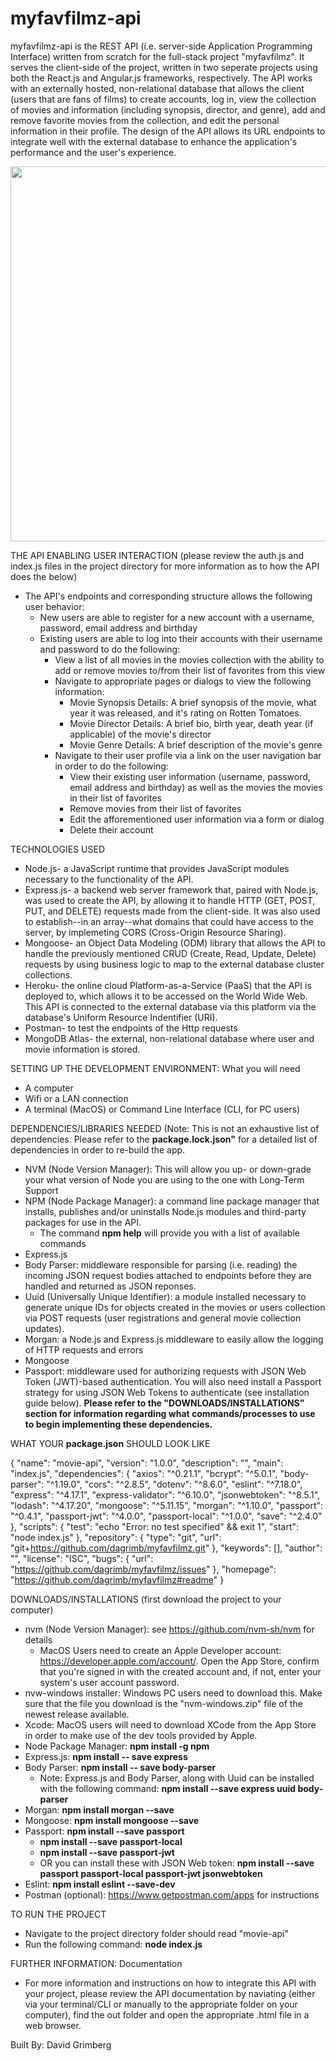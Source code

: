 # myfavfilmz-api

myfavfilmz-api is the REST API (i.e. server-side Application Programming Interface) written from scratch for the full-stack project "myfavfilmz". It serves the client-side of the project, written in two seperate projects using both the React.js and Angular.js frameworks, respectively. The API works with an externally hosted, non-relational database that allows the client (users that are fans of films) to create accounts, log in, view the collection of movies and information (including synopsis, director, and genre), add and remove favorite movies from the collection, and edit the personal information in their profile.
The design of the API allows its URL endpoints to integrate well with the external database to enhance the application's performance and the user's experience.

<img src="https://user-images.githubusercontent.com/74441727/155753026-bc660ea7-a367-439f-a711-7933da38eacd.png" width=600>

THE API ENABLING USER INTERACTION (please review the auth.js and index.js files in the project directory for more information as to how the API does the below)
* The API's endpoints and corresponding structure allows the following user behavior:
  * New users are able to register for a new account with a username, password, email address and birthday
  * Existing users are able to log into their accounts with their username and password to do the following:
    * View a list of all movies in the movies collection with the ability to add or remove movies to/from their list of favorites from this view
    * Navigate to appropriate pages or dialogs to view the following information:
      * Movie Synopsis Details: A brief synopsis of the movie, what year it was released, and it's rating on Rotten Tomatoes.
      * Movie Director Details: A brief bio, birth year, death year (if applicable) of the movie's director
      * Movie Genre Details: A brief description of the movie's genre
    * Navigate to their user profile via a link on the user navigation bar in order to do the following:
      * View their existing user information (username, password, email address and birthday) as well as the movies the movies in their list of favorites
      * Remove movies from their list of favorites
      * Edit the afforementioned user information via a form or dialog
      * Delete their account
 
TECHNOLOGIES USED
* Node.js- a JavaScript runtime that provides JavaScript modules necessary to the functionality of the API.
* Express.js- a backend web server framework that, paired with Node.js, was used to create the API, by allowing it to handle HTTP (GET, POST, PUT, and DELETE) requests made from the client-side. It was also used to establish--in an array--what domains that could have access to the server, by implemeting CORS (Cross-Origin Resource Sharing).
* Mongoose- an Object Data Modeling (ODM) library that allows the API to handle the previously mentioned CRUD (Create, Read, Update, Delete) requests by using business logic to map to the external database cluster collections.
* Heroku- the online cloud Platform-as-a-Service (PaaS) that the API is deployed to, which allows it to be accessed on the World Wide Web. This API is connected to the external database via this platform via the database's Uniform Resource Indentifier (URI).
* Postman- to test the endpoints of the Http requests
* MongoDB Atlas- the external, non-relational database where user and movie information is stored. 

SETTING UP THE DEVELOPMENT ENVIRONMENT: What you will need
* A computer
* Wifi or a LAN connection
* A terminal (MacOS) or Command Line Interface (CLI, for PC users)

DEPENDENCIES/LIBRARIES NEEDED (Note: This is not an exhaustive list of dependencies. Please refer to the **package.lock.json"** for a detailed list of dependencies in order to re-build the app.
* NVM (Node Version Manager): This will allow you up- or down-grade your what version of Node you are using to the one with Long-Term Support
* NPM (Node Package Manager): a command line package manager that installs, publishes and/or uninstalls Node.js modules and third-party packages for use in the API.
  * The command **npm help** will provide you with a list of available commands
* Express.js
* Body Parser: middleware responsible for parsing (i.e. reading) the incoming JSON request bodies attached to endpoints before they are handled and returned as JSON reponses.
* Uuid (Universally Unique Identifier): a module installed necessary to generate unique IDs for objects created in the movies or users collection via POST requests (user registrations and general movie collection updates).
* Morgan: a Node.js and Express.js middleware to easily allow the logging of HTTP requests and errors
* Mongoose 
* Passport: middleware used for authorizing requests with JSON Web Token (JWT)-based authentication. You will also need install a Passport strategy for using JSON Web Tokens to authenticate (see installation guide below).
**Please refer to the "DOWNLOADS/INSTALLATIONS" section for information regarding what commands/processes to use to begin implementing these dependencies.**

WHAT YOUR **package.json** SHOULD LOOK LIKE

{
  "name": "movie-api",
  "version": "1.0.0",
  "description": "",
  "main": "index.js",
  "dependencies": {
    "axios": "^0.21.1",
    "bcrypt": "^5.0.1",
    "body-parser": "^1.19.0",
    "cors": "^2.8.5",
    "dotenv": "^8.6.0",
    "eslint": "^7.18.0",
    "express": "^4.17.1",
    "express-validator": "^6.10.0",
    "jsonwebtoken": "^8.5.1",
    "lodash": "^4.17.20",
    "mongoose": "^5.11.15",
    "morgan": "^1.10.0",
    "passport": "^0.4.1",
    "passport-jwt": "^4.0.0",
    "passport-local": "^1.0.0",
    "save": "^2.4.0"
  },
  "scripts": {
    "test": "echo \"Error: no test specified\" && exit 1",
    "start": "node index.js"
  },
  "repository": {
    "type": "git",
    "url": "git+https://github.com/dagrimb/myfavfilmz.git"
  },
  "keywords": [],
  "author": "",
  "license": "ISC",
  "bugs": {
    "url": "https://github.com/dagrimb/myfavfilmz/issues"
  },
  "homepage": "https://github.com/dagrimb/myfavfilmz#readme"
}


DOWNLOADS/INSTALLATIONS (first download the project to your computer)
* nvm (Node Version Manager): see https://github.com/nvm-sh/nvm for details
  * MacOS Users need to create an Apple Developer account: https://developer.apple.com/account/. Open the App Store, confirm that you're signed in with the created account and, if not, enter your system's user account password.
* nvw-windows installer: Windows PC users need to download this. Make sure that the file you download is the "nvm-windows.zip" file of the newest release available.
* Xcode: MacOS users will need to download XCode from the App Store in order to make use of the dev tools provided by Apple.
* Node Package Manager: **npm install -g npm**
* Express.js: **npm install -- save express**
* Body Parser: **npm install -- save body-parser**
  * Note: Express.js and Body Parser, along with Uuid can be installed with the following command: **npm install --save express uuid body-parser**
* Morgan: **npm install morgan --save**
* Mongoose: **npm install mongoose --save**
* Passport: **npm install --save passport**
  * **npm install --save passport-local**
  * **npm install --save passport-jwt**
  * OR you can install these with JSON Web token: **npm install --save passport passport-local passport-jwt jsonwebtoken**
* Eslint: **npm install eslint --save-dev**
* Postman (optional): https://www.getpostman.com/apps for instructions

TO RUN THE PROJECT 
* Navigate to the project directory folder should read "movie-api"
* Run the following command: **node index.js**

FURTHER INFORMATION: Documentation
* For more information and instructions on how to integrate this API with your project, please review the API documentation by naviating (either via your terminal/CLI or manually to the appropriate folder on your computer), find the out folder and open the appropriate .html file in a web browser.

Built By: David Grimberg


